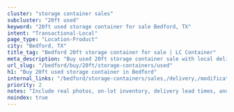 ```yaml
---
cluster: "storage container sales"
subcluster: "20ft used"
keyword: "20ft used storage container for sale Bedford, TX"
intent: "Transactional-Local"
page_type: "Location-Product"
city: "Bedford, TX"
title_tag: "Bedford 20ft storage container for sale | LC Container"
meta_description: "Buy used 20ft storage container sale with local delivery in Bedford, TX. LC Container — local Since 2003. Request a fast quote today."
url_slug: "/bedford/buy/20ft/storage-containers/used"
h1: "Buy 20ft used storage container in Bedford"
internal_links: "/bedford/storage-containers/sales,/delivery,/modifications"
priority: 2
notes: "Include real photos, on-lot inventory, delivery lead times, and financing info."
noindex: true
---
```


<!-- TODO: Add unique city/inventory copy, images, and internal links here. -->
